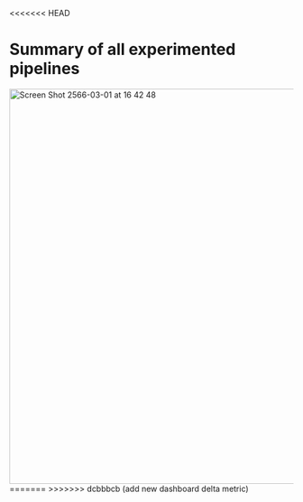 <<<<<<< HEAD
# Summary of all experimented pipelines
<img width="700" alt="Screen Shot 2566-03-01 at 16 42 48" src="https://user-images.githubusercontent.com/78911624/222189141-0e5824d4-2a4f-42af-94c5-ceaff3e81093.png">
=======
>>>>>>> dcbbbcb (add new dashboard delta metric)
